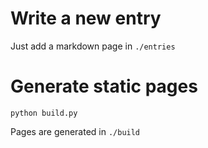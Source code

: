 # Write a new entry

Just add a markdown page in `./entries`

# Generate static pages

```
python build.py
```

Pages are generated in `./build`
